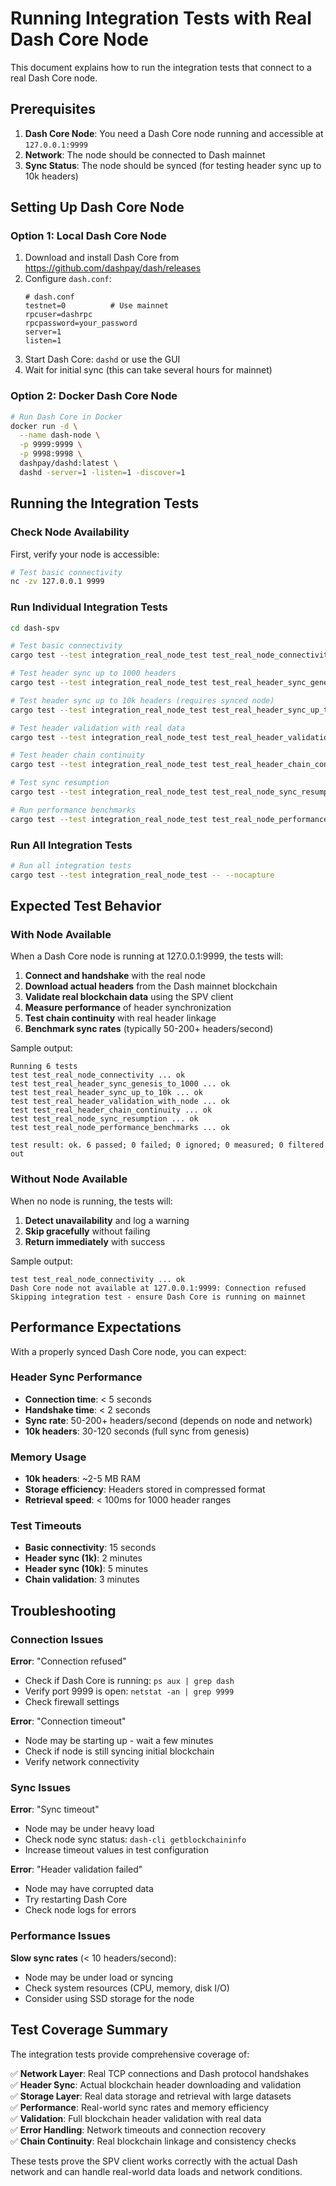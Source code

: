 # Running Integration Tests with Real Dash Core Node

This document explains how to run the integration tests that connect to a real Dash Core node.

## Prerequisites

1. **Dash Core Node**: You need a Dash Core node running and accessible at `127.0.0.1:9999`
2. **Network**: The node should be connected to Dash mainnet
3. **Sync Status**: The node should be synced (for testing header sync up to 10k headers)

## Setting Up Dash Core Node

### Option 1: Local Dash Core Node

1. Download and install Dash Core from https://github.com/dashpay/dash/releases
2. Configure `dash.conf`:
   ```
   # dash.conf
   testnet=0          # Use mainnet
   rpcuser=dashrpc
   rpcpassword=your_password
   server=1
   listen=1
   ```
3. Start Dash Core: `dashd` or use the GUI
4. Wait for initial sync (this can take several hours for mainnet)

### Option 2: Docker Dash Core Node

```bash
# Run Dash Core in Docker
docker run -d \
  --name dash-node \
  -p 9999:9999 \
  -p 9998:9998 \
  dashpay/dashd:latest \
  dashd -server=1 -listen=1 -discover=1
```

## Running the Integration Tests

### Check Node Availability

First, verify your node is accessible:
```bash
# Test basic connectivity
nc -zv 127.0.0.1 9999
```

### Run Individual Integration Tests

```bash
cd dash-spv

# Test basic connectivity
cargo test --test integration_real_node_test test_real_node_connectivity -- --nocapture

# Test header sync up to 1000 headers
cargo test --test integration_real_node_test test_real_header_sync_genesis_to_1000 -- --nocapture

# Test header sync up to 10k headers (requires synced node)
cargo test --test integration_real_node_test test_real_header_sync_up_to_10k -- --nocapture

# Test header validation with real data
cargo test --test integration_real_node_test test_real_header_validation_with_node -- --nocapture

# Test header chain continuity
cargo test --test integration_real_node_test test_real_header_chain_continuity -- --nocapture

# Test sync resumption
cargo test --test integration_real_node_test test_real_node_sync_resumption -- --nocapture

# Run performance benchmarks
cargo test --test integration_real_node_test test_real_node_performance_benchmarks -- --nocapture
```

### Run All Integration Tests

```bash
# Run all integration tests
cargo test --test integration_real_node_test -- --nocapture
```

## Expected Test Behavior

### With Node Available

When a Dash Core node is running at 127.0.0.1:9999, the tests will:

1. **Connect and handshake** with the real node
2. **Download actual headers** from the Dash mainnet blockchain
3. **Validate real blockchain data** using the SPV client
4. **Measure performance** of header synchronization
5. **Test chain continuity** with real header linkage
6. **Benchmark sync rates** (typically 50-200+ headers/second)

Sample output:
```
Running 6 tests
test test_real_node_connectivity ... ok
test test_real_header_sync_genesis_to_1000 ... ok
test test_real_header_sync_up_to_10k ... ok
test test_real_header_validation_with_node ... ok  
test test_real_header_chain_continuity ... ok
test test_real_node_sync_resumption ... ok
test test_real_node_performance_benchmarks ... ok

test result: ok. 6 passed; 0 failed; 0 ignored; 0 measured; 0 filtered out
```

### Without Node Available

When no node is running, the tests will:

1. **Detect unavailability** and log a warning
2. **Skip gracefully** without failing
3. **Return immediately** with success

Sample output:
```
test test_real_node_connectivity ... ok
Dash Core node not available at 127.0.0.1:9999: Connection refused
Skipping integration test - ensure Dash Core is running on mainnet
```

## Performance Expectations

With a properly synced Dash Core node, you can expect:

### Header Sync Performance
- **Connection time**: < 5 seconds
- **Handshake time**: < 2 seconds  
- **Sync rate**: 50-200+ headers/second (depends on node and network)
- **10k headers**: 30-120 seconds (full sync from genesis)

### Memory Usage
- **10k headers**: ~2-5 MB RAM
- **Storage efficiency**: Headers stored in compressed format
- **Retrieval speed**: < 100ms for 1000 header ranges

### Test Timeouts
- **Basic connectivity**: 15 seconds
- **Header sync (1k)**: 2 minutes
- **Header sync (10k)**: 5 minutes
- **Chain validation**: 3 minutes

## Troubleshooting

### Connection Issues

**Error**: "Connection refused"
- Check if Dash Core is running: `ps aux | grep dash`
- Verify port 9999 is open: `netstat -an | grep 9999`
- Check firewall settings

**Error**: "Connection timeout"
- Node may be starting up - wait a few minutes
- Check if node is still syncing initial blockchain
- Verify network connectivity

### Sync Issues

**Error**: "Sync timeout"
- Node may be under heavy load
- Check node sync status: `dash-cli getblockchaininfo`
- Increase timeout values in test configuration

**Error**: "Header validation failed"
- Node may have corrupted data
- Try restarting Dash Core
- Check node logs for errors

### Performance Issues

**Slow sync rates** (< 10 headers/second):
- Node may be under load or syncing
- Check system resources (CPU, memory, disk I/O)
- Consider using SSD storage for the node

## Test Coverage Summary

The integration tests provide comprehensive coverage of:

✅ **Network Layer**: Real TCP connections and Dash protocol handshakes  
✅ **Header Sync**: Actual blockchain header downloading and validation  
✅ **Storage Layer**: Real data storage and retrieval with large datasets  
✅ **Performance**: Real-world sync rates and memory efficiency  
✅ **Validation**: Full blockchain header validation with real data  
✅ **Error Handling**: Network timeouts and connection recovery  
✅ **Chain Continuity**: Real blockchain linkage and consistency checks  

These tests prove the SPV client works correctly with the actual Dash network and can handle real-world data loads and network conditions.